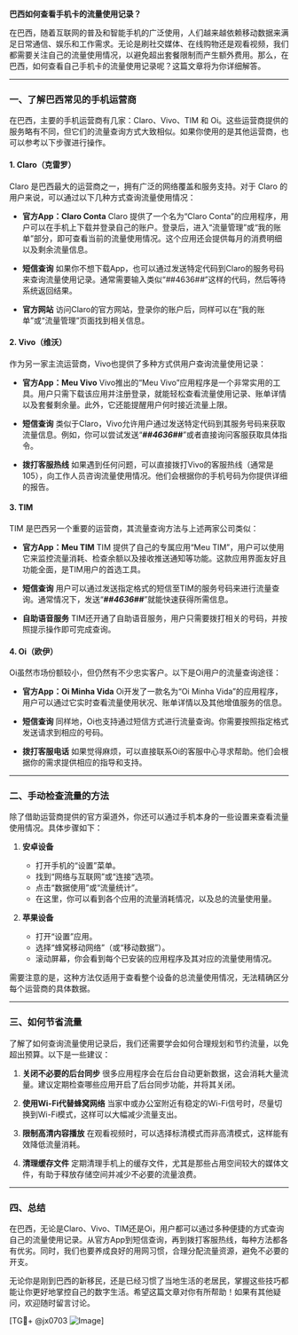 **巴西如何查看手机卡的流量使用记录？**

在巴西，随着互联网的普及和智能手机的广泛使用，人们越来越依赖移动数据来满足日常通信、娱乐和工作需求。无论是刷社交媒体、在线购物还是观看视频，我们都需要关注自己的流量使用情况，以避免超出套餐限制而产生额外费用。那么，在巴西，如何查看自己手机卡的流量使用记录呢？这篇文章将为你详细解答。

---

### **一、了解巴西常见的手机运营商**
在巴西，主要的手机运营商有几家：Claro、Vivo、TIM 和 Oi。这些运营商提供的服务略有不同，但它们的流量查询方式大致相似。如果你使用的是其他运营商，也可以参考以下步骤进行操作。

#### **1. Claro（克雷罗）**
Claro 是巴西最大的运营商之一，拥有广泛的网络覆盖和服务支持。对于 Claro 的用户来说，可以通过以下几种方式查询流量使用情况：

- **官方App：Claro Conta**
  Claro 提供了一个名为“Claro Conta”的应用程序，用户可以在手机上下载并登录自己的账户。登录后，进入“流量管理”或“我的账单”部分，即可查看当前的流量使用情况。这个应用还会提供每月的消费明细以及剩余流量信息。

- **短信查询**
  如果你不想下载App，也可以通过发送特定代码到Claro的服务号码来查询流量使用记录。通常需要输入类似“*#*#4636#*#*”这样的代码，然后等待系统返回结果。

- **官方网站**
  访问Claro的官方网站，登录你的账户后，同样可以在“我的账单”或“流量管理”页面找到相关信息。

#### **2. Vivo（维沃）**
作为另一家主流运营商，Vivo也提供了多种方式供用户查询流量使用记录：

- **官方App：Meu Vivo**
  Vivo推出的“Meu Vivo”应用程序是一个非常实用的工具。用户只需下载该应用并注册登录，就能轻松查看流量使用记录、账单详情以及套餐剩余量。此外，它还能提醒用户何时接近流量上限。

- **短信查询**
  类似于Claro，Vivo允许用户通过发送特定代码到其服务号码来获取流量信息。例如，你可以尝试发送“**#*#4636#*#**”或者直接询问客服获取具体指令。

- **拨打客服热线**
  如果遇到任何问题，可以直接拨打Vivo的客服热线（通常是105），向工作人员咨询流量使用情况。他们会根据你的手机号码为你提供详细的报告。

#### **3. TIM**
TIM 是巴西另一个重要的运营商，其流量查询方法与上述两家公司类似：

- **官方App：Meu TIM**
  TIM 提供了自己的专属应用“Meu TIM”，用户可以使用它来监控流量消耗、检查余额以及接收推送通知等功能。这款应用界面友好且功能全面，是TIM用户的首选工具。

- **短信查询**
  用户可以通过发送指定格式的短信至TIM的服务号码来进行流量查询。通常情况下，发送“**#*#4636#*#**”就能快速获得所需信息。

- **自助语音服务**
  TIM还开通了自助语音服务，用户只需要拨打相关的号码，并按照提示操作即可完成查询。

#### **4. Oi（欧伊）**
Oi虽然市场份额较小，但仍然有不少忠实客户。以下是Oi用户的流量查询途径：

- **官方App：Oi Minha Vida**
  Oi开发了一款名为“Oi Minha Vida”的应用程序，用户可以通过它实时查看流量使用状况、账单详情以及其他增值服务的信息。

- **短信查询**
  同样地，Oi也支持通过短信方式进行流量查询。你需要按照指定格式发送请求到相应的号码。

- **拨打客服电话**
  如果觉得麻烦，可以直接联系Oi的客服中心寻求帮助。他们会根据你的需求提供相应的指导和支持。

---

### **二、手动检查流量的方法**
除了借助运营商提供的官方渠道外，你还可以通过手机本身的一些设置来查看流量使用情况。具体步骤如下：

1. **安卓设备**
   - 打开手机的“设置”菜单。
   - 找到“网络与互联网”或“连接”选项。
   - 点击“数据使用”或“流量统计”。
   - 在这里，你可以看到各个应用的流量消耗情况，以及总的流量使用量。

2. **苹果设备**
   - 打开“设置”应用。
   - 选择“蜂窝移动网络”（或“移动数据”）。
   - 滚动屏幕，你会看到每个已安装的应用程序及其对应的流量使用情况。

需要注意的是，这种方法仅适用于查看整个设备的总流量使用情况，无法精确区分每个运营商的具体数据。

---

### **三、如何节省流量**
了解了如何查询流量使用记录后，我们还需要学会如何合理规划和节约流量，以免超出预算。以下是一些建议：

1. **关闭不必要的后台同步**
   很多应用程序会在后台自动更新数据，这会消耗大量流量。建议定期检查哪些应用开启了后台同步功能，并将其关闭。

2. **使用Wi-Fi代替蜂窝网络**
   当家中或办公室附近有稳定的Wi-Fi信号时，尽量切换到Wi-Fi模式，这样可以大幅减少流量支出。

3. **限制高清内容播放**
   在观看视频时，可以选择标清模式而非高清模式，这样能有效降低流量消耗。

4. **清理缓存文件**
   定期清理手机上的缓存文件，尤其是那些占用空间较大的媒体文件，有助于释放存储空间并减少不必要的流量浪费。

---

### **四、总结**
在巴西，无论是Claro、Vivo、TIM还是Oi，用户都可以通过多种便捷的方式查询自己的流量使用记录。从官方App到短信查询，再到拨打客服热线，每种方法都各有优劣。同时，我们也要养成良好的用网习惯，合理分配流量资源，避免不必要的开支。

无论你是刚到巴西的新移民，还是已经习惯了当地生活的老居民，掌握这些技巧都能让你更好地掌控自己的数字生活。希望这篇文章对你有所帮助！如果有其他疑问，欢迎随时留言讨论。

[TG💪+ @jx0703 ![Image](https://github.com/user-attachments/assets/dbca1d08-cadb-493c-b0ec-ad6f7a83f270)]